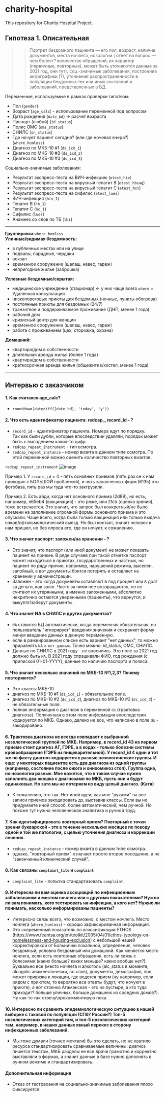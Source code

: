 # charity-hospital
This repository for Charity Hospital Project.

## Гипотеза 1. Описательная   
>> Портрет бездомного пациента — его пол, возраст, наличие документов, места ночлега, нозологии ( ответ на вопрос — чем болеет? количество обращений, их характер (первичные, повторные), может быть уточняются данные за 2021 год, они тут), соц.-значимые заболевания, построение инфографики (?), уточнения распространенности в популяции бездомных тех или иных состояний и заболеваний, представленных в БД.

Переменные, используемые в рамках проверки гипотезы:
- Пол (`gender`)
- Возраст (`age_calc`) - использование переменной под вопросом
- Дата рождения (`date_bd`) -> расчет возраста
- Паспорт (любой) (`id_status`)
- Полис ОМС (`oms_status`)
- СНИЛС (`sn_status`)
- Где ночует пациент сегодня? (или где ночевал вчера?) (`where_homless`)
- Диагноз по МКБ-10 #1 (`ds_icd_1`)
- Диагноз по МКБ-10 #2 (`ds_icd_2`)
- Диагноз по МКБ-10 #3 (`ds_icd_3`)

Cоциально-значимые заболевания:
- Результат экспресс-теста на ВИЧ-инфекцию (`etest_hiv`)
- Результат экспресс-теста на вирусный гепатит В (`etest_hbsag`)
- Результат экспресс-теста на вирусный гепатит С (`etest_hcv`)
- Результат экспресс-теста на сифилис (`etest_lues`)
- ВИЧ-инфекция (`hiv_1`)
- Гепатит B (`hb_1`)
- Гепатит C (`hc_1`)
- Сифилис (`lues`)
- Анамнез со слов по ТБ (`tbi`)

---
**Группировка** `where_homless`    
**Уличные/видимая бездомность:**
- в публичных местах или на улице
- подвалы, парадные, чердаки
- вокзал
- временное сооружение (шалаш, навес, гараж) 
- непригодное жилье (заброшка)

**Условные бездомные/скрытая:**
- медицинское учреждение (стационар) <- у них чаще всего `where` = Удаленная консультация
- низкопороговые приюты для бездомных (ночные, пункты обогрева)
- постоянные приюты для бездомных (24/7) 
- транзитное и поддерживаемое проживание (ДНП, менее 1 года)
- рабочий дом
- кризисный центр для женщин
- временное сооружение (шалаш, навес, гараж)
- работа с проживанием (цех, сторожка, охрана)

**Домашний:**
- квартира/дом в собственности
- длительная аренда жилья (более 1 года)
- квартира/дом в собственности
- краткосрочная аренда жилья (общежитие/хостел, менее 1 года)


----
## Интервью с заказчиком

#### 1. Как считался age_calc?
- `rounddown(datediff([date_bd], 'today', 'y'))`

#### 2. Что есть идентификатор пациента: redcap_, record_id - ?
- `record_id` - идентификатор пациента. Номера идут по порядку.    
Так как были дубли, которые впоследствии удаляли, порядок может быть с выпадением каких-то цифр. 
- `redcap_repeat_instrument` - тип осмотра.
- `redcap_repeat_instance` - номер визита в данном типе осмотра. По этой переменной можно оценить количество повторных визитов.

`redcap_repeat_instrument`
![image](https://user-images.githubusercontent.com/50096463/205260155-8e45052f-7557-407d-8bd6-cd2697e2c617.png)


Пример 1. У `record_id` = 4 - пять основных приемов (пять раз он к нам приходил с БОЛЬШОЙ проблемой), и пять заполненных форм (6135) это фотобаза, пять раз мы туда что-то закгрузили. 

Пример 2. Есть айди, когда нет основного приема (2d89), но есть, например, e65eb4 (вакцинация) - это реже, или 2fcb (оценка зрения), тоже встречается. 
Это значит, что запрос был конкретный/не было времени на заполнение огромной формы основного приема и это опускали. Чаще всего, когда была только вакцинация или только выдача очков/офтальмологический выезд. Но был контакт, значит человек к нам пришел, но без опроса его, где он ночует, к сожалению.

#### 3. Что значит паспорт: заложен/на хранении - ?
-  Это значит, что паспорт (или иной документ) не может показать пациент на приеме. В ряде случаев при такой отметке паспорт может находиться в приютах, государственных и частных, но пациент по ряду причин, например, нарушений режима, выселен, запойный, а вот документы боится потерять и оставляет на хранении у администрации. 
- Заложен - это когда документы оставляют в под процент или в долг за деньги, как залог. Часто за ними нее возвращаются, но не считают их утерянными, а именно заложенными, абсолютно некритично остаются уверенными (пациенты), что вернутся, и выкупят/заберут документы.

#### 4. Что значит NA в СНИЛС и других документах?
- `NA` ставится БД автоматически, когда переменная обязательная, но пользователь "игнорирует" введения значения и сохраняет форму минуя введение данных в данную переменную.
- если в ранжированном списке есть вариант "нет данных", то можно приравнять `NA` = `нет данных`. Точно можно: id_status, ОМС, СНИЛС.
- Данные по СНИЛС в 2021 году - не вносились. Это поле за 2021 год должно быть `NA`.
В 2021 году спрашивали ФИО, год рождения (с припиской 01-01-YYYY), данные по наличию паспорта и полиса. 


#### 5. Что значит несколько значений по МКБ-10 №1,2,3? Почему повторяются? 
- Это классы МКБ-10. 
- диагноз по МКБ-10 #1 (`ds_icd_1`) - обязательное поле.
- диагноз по МКБ-10 #2 (`ds_icd_2`), диагноз по МКБ-10 #3 (`ds_icd_3`) - не обязательные поля.
- полная информация о диагнозе в переменной `ds` (трактовка диагноза). Полученная в этом поле информация впоследствии кодируется по МКБ. Однако, далеко не все, что написано в поле `ds` - закодировано.   

#### 6. Трактовка диагноза не всегда совпадает с выбранной нозологической группой по МКБ. Например, в record_id 43 на первом приеме стоит диагноз АГ, ГЭРБ, а в кодах - только болезни системы кровообращения (ГЭРБ из пищеварительной). У record_id 4 один и тот же по факту диагноз кодируется в разные нозологические группы. И еще: у некоторых пациентов есть два диагноза из одной группы (например, состояние после ожога и онихомикоз стоп). Группа одна, но нозологии разные. Мне кажется, что в таком случае нужно заполнять два окошка с диагнозами по МКБ, пусть они и будут одинаковые. Но зато мы не потеряем из виду целый диагноз. (Катя)
- К сожалению, это так. Нет иной идеи, как  мне "руками" на все записи приемов закодировать дз, выставив классы. Если вы не придумаете иной способ, более автоматический, чем ручной. Но похоже тут нужна человеческая аналитика и ручной труд.

#### 7. Как идентифицировать повторный прием? Повторный с точки зрения букварской - это в течение нескольких месяцев по поводу одной и той же патологии, с целью уточнения диагноза и коррекции лечения.
- `redcap_repeat_instance` - номер визита в данном типе осмотра.
- однако, "повторный прием" означает просто второе посещение, а не "законченный клинический случай". 

#### 8. Как связаны `complaint_lite` и `complaint` 
- `complaint_lite` - попытка стандартизовать `complaint`

#### 9. Интересна ли вам оценка ассоциаций по инфекционным заболевнаиям и местом ночлега или с другими показателями? Нужно ли вам понимать, кого тестировать на инфекции, а кого нет? Нужно ли понимать, насколько информированы пациенты?
- Интересно связь всего, что возможно, с местом ночлега. Место ночлега (`where_homless`) - хорошо зафиксированная информация.  
-  Это современный показатель по классификации ETHOS (https://www.feantsa.org/en/toolkit/2005/04/01/ethos-typology-on-homelessness-and-housing-exclusion) с небольшой нашей корректировкой от Больнички локальной, определения, человек бездомный, условно бездомный или домашний.  Как меняется место ночлега, если есть повторные обращения, есть ли связь с болезнями (каких больше? каких меньше? каких вообще нет?). Буквально все (место ночлега и алкоголь (alc_status в моменте, alcogolic анамнестически, со слов), документы, демография, пол, может привязка к локации, где ведется прием (ну например, если рядом с приютом, то вероятно все ответы будут, что ночуют в приюте), а вот стоянка Атаманская - это на пустыре, а кто туда приходит? больше уличных, больше домашних из соседних домов?). Ну как-то так отвечу\прокомментирую пока.

#### 10. Интересно ли сравнить эпидемиологическую ситуацию в нашей выборке с таковой по популяции (СПб? России?) Топ-5 нозологических категорий там, и топ-5 нозологических категорий там, например, в наших данных явный перекос в сторону инфекционных заболеваний.
- Мы тоже думали (точнее мечтали) бы это сделать, но не хватило ресурса стандартизировать сравниваемые величины: диагноз пишется текстом, МКБ разделы не все врачи грамотно и корректно выставляли в формах, а значит данные в базе нужно дополнять в ручном режиме и стандартизировать.

#### Дополнительная информация
- Отказ от тестрвоания на социально-значимые заболевания плохо фиксируется.   





